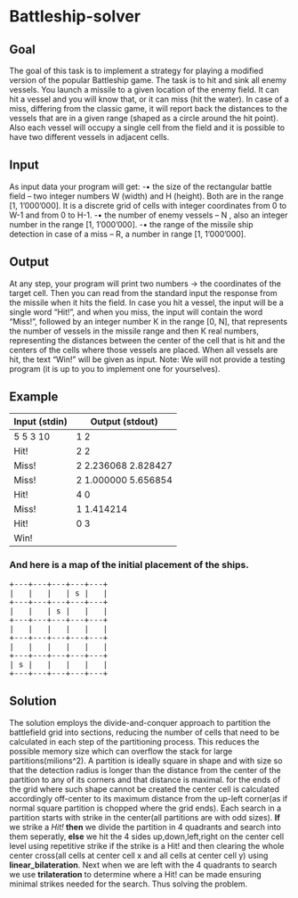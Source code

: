 # Battleship-solver

## Goal
The goal of this task is to implement a strategy for playing a modified version of the popular Battleship game. 
The task is to hit and sink all enemy vessels. You launch a missile to a given location of the enemy field. It can hit a vessel and you will know that, or it can miss (hit the water). In case of a miss, differing from the classic game, it will report back the distances to the vessels that are in a given range (shaped as a circle around the hit point). Also each vessel will occupy a single cell from the field and it is possible to have two different vessels in adjacent cells.

## Input
As input data your program will get:
-•	the size of the rectangular battle field – two integer numbers W (width) and H (height). Both are in the range [1, 1’000’000]. It is a discrete grid of cells with integer coordinates from 0 to W-1 and from 0 to H-1.
-•	the number of enemy vessels – N , also an integer number in the range [1, 1’000’000].
-•	the range of the missile ship detection in case of a miss – R, a number in range [1, 1’000’000].

## Output
At any step, your program will print two numbers -> the coordinates of the target cell. Then you can read from the standard input the response from the missile when it hits the field. In case you hit a vessel, the input will be a single word “Hit!”, and when you miss, the input will contain the word “Miss!”, followed by an integer number К in the range [0, N], that represents the number of vessels in the missile range and then К real numbers, representing the distances between the center of the cell that is hit and the centers of the cells where those vessels are placed. When all vessels are hit, the text “Win!” will be given as input.
Note: We will not provide a testing program (it is up to you to implement one for yourselves).

## Example
| Input (stdin) | Output (stdout)         |
|---------------|-------------------------|
| 5 5 3 10      | 1 2                    |
| Hit!          | 2 2                    |
| Miss!         | 2 2.236068 2.828427    |
| Miss!         | 2 1.000000 5.656854    |
| Hit!          | 4 0                    |
| Miss!         | 1 1.414214             |
| Hit!          | 0 3                    |
| Win!          |                        |

### And here is a map of the initial placement of the ships.
<pre>
+---+---+---+---+---+
|   |   |   | s |   |
+---+---+---+---+---+
|   |   | s |   |   |
+---+---+---+---+---+
|   |   |   |   |   |
+---+---+---+---+---+
|   |   |   |   |   |
+---+---+---+---+---+
| s |   |   |   |   |
+---+---+---+---+---+
</pre>

## Solution
The solution employs the divide-and-conquer approach to partition the battlefield grid into sections, reducing the number of cells that need to be calculated in each step of the partitioning process. This reduces the possible memory size which can overflow the stack for large partitions(milions^2). A partition is ideally square in shape and with size so that the detection radius is longer than the distance from the center of the partition to any of its corners and that distance is maximal. for the ends of the grid where such shape cannot be created the center cell is calculated accordingly off-center to its maximum distance from the up-left corner(as if normal square partition is chopped where the grid ends). Each search in a partition starts with strike in the center(all partitions are with odd sizes). **If** we strike a *Hit!* **then** we divide the partition in 4 quadrants and search into them seperatly, **else** we hit the 4 sides up,down,left,right on the center cell level using repetitive strike if the strike is a Hit! and then clearing the whole center cross(all cells at center cell x and all cells at center cell y) using **linear_bilateration**. Next when we are left with the 4 quadrants to search we use **trilateration** to determine where a Hit! can be made ensuring minimal strikes needed for the search. Thus solving the problem.
